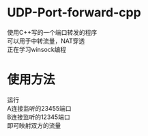 # UDP-Port-forward-cpp
使用C++写的一个端口转发的程序  
可以用于中转流量，NAT穿透  
正在学习winsock编程
# 使用方法
运行  
A连接监听的23455端口  
B连接监听的12345端口  
即可映射双方的流量
